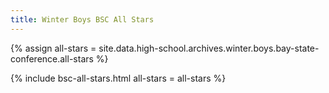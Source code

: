```yaml
---
title: Winter Boys BSC All Stars
---
```


{% assign all-stars = site.data.high-school.archives.winter.boys.bay-state-conference.all-stars %}

{% include bsc-all-stars.html
  all-stars = all-stars %}
